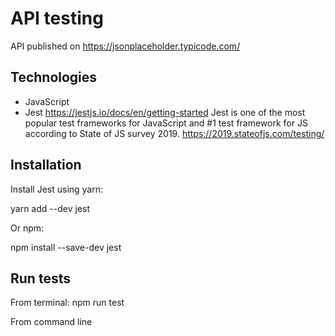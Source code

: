 # API testing
API published on https://jsonplaceholder.typicode.com/ 

## Technologies 
- JavaScript
- Jest https://jestjs.io/docs/en/getting-started 
Jest is one of the most popular test frameworks for JavaScript and #1 test framework for JS according to State of JS survey 2019. https://2019.stateofjs.com/testing/ 

## Installation 
Install Jest using yarn:

yarn add --dev jest

Or npm:

npm install --save-dev jest

## Run tests

From terminal:
npm run test

From command line

